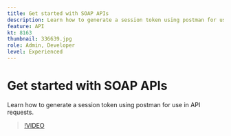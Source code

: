 ```yaml
---
title: Get started with SOAP APIs
description: Learn how to generate a session token using postman for use in API requests
feature: API
kt: 8163
thumbnail: 336639.jpg
role: Admin, Developer
level: Experienced
---
```


# Get started with SOAP APIs

Learn how to generate a session token using postman for use in API requests.

>[!VIDEO](https://video.tv.adobe.com/v/336639?quality=12)
